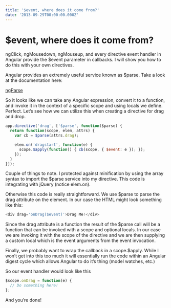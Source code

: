 ```yaml
---
title: '$event, where does it come from?'
date: '2013-09-29T00:00:00.000Z'
---
```


# $event, where does it come from?

ngClick, ngMousedown, ngMouseup, and every directive event handler in Angular provide the $event parameter in callbacks. I will show you how to do this with your own directives.

Angular provides an extremely useful service known as $parse. Take a look at the documentation here:

[ngParse](http://docs.angularjs.org/api/ng.%24parse)

So it looks like we can take any Angular expression, convert it to a function, and invoke it in the context of a specific scope and using locals we define. Perfect. Let’s see how we can utilize this when creating a directive for drag and drop.

```javascript
app.directive('drag', ['$parse', function($parse) {
  return function(scope, elem, attrs) {
    var cb = $parse(attrs.drag);

    elem.on('dragstart', function(e) {
      scope.$apply(function() { cb(scope, { $event: e }); });
    });
  }
}]);
```

Couple of things to note. I protected against minification by using the array syntax to import the $parse service into my directive. This code is integrating with jQuery (notice elem.on).

Otherwise this code is really straightforward. We use $parse to parse the drag attribute on the element. In our case the HTML might look something like this:

```javascript
<div drag='onDrag($event)'>Drag Me!</div>
```

Since the drag attribute is a function the result of the $parse call will be a function that can be invoked with a scope and optional locals. In our case we are invoking it with the scope of the directive and we are then supplying a custom local which is the event arguments from the event invocation.

Finally, we probably want to wrap the callback in a scope.$apply. While I won’t get into this too much it will essentially run the code within an Angular digest cycle which allows Angular to do it’s thing (model watches, etc.)

So our event handler would look like this

```javascript
$scope.onDrag = function(e) {
  // Do something here!
};
```
And you’re done!